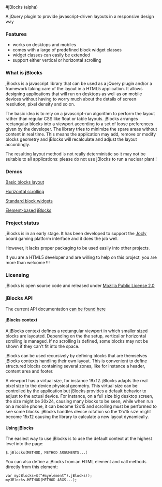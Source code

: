 #jBlocks (alpha)

A jQuery plugin to provide javascript-driven layouts in a responsive design way

### Features

* works on desktops and mobiles
* comes with a large of predefined block widget classes
* widget classes can easily be extended
* support either vertical or horizontal scrolling

### What is jBlocks

jBlocks is a javascript library that can be used as a jQuery plugin and/or a framework taking care of the layout in a HTML5 application. 
It allows designing applications that will run on desktops as well as on mobile devices without having to worry much about the details of screen resolution, pixel density and so on.

The basic idea is to rely on a javascript-run algorithm to perform the layout rather than regular CSS like float or table layouts. jBlocks arranges rectangular blocks into a viewport according to a set of loose preferences given by the developer. The library tries to minimize the spare areas without content in real time. This means the application may add, remove or modify blocks geometry and jBlocks will recalculate and adjust the layout accordingly.

The resulting layout method is not really deterministic so it may not be suitable to all applications: please do not use jBlocks to run a nuclear plant !

### Demos

[Basic blocks layout](http://mig-.github.com/jBlocks/demo/demo1.html)

[Horizontal scrolling](http://mig-.github.com/jBlocks/demo/demo2.html)

[Standard block widgets](http://mig-.github.com/jBlocks/demo/demo3.html)

[Element-based jBlocks](http://mig-.github.com/jBlocks/demo/demo4.html)

### Project status

jBlocks is in an early stage. It has been developed to support the [Jocly](http://www.jocly.com/jocly/hub) board gaming platform interface and it does the job well.

However, it lacks proper packaging to be used easily into other projects.

If you are a HTML5 developer and are willing to help on this project, you are more than welcome !!!

### Licensing

jBlocks is open source code and released under [Mozilla Public License 2.0](http://www.mozilla.org/MPL/2.0/)

### jBlocks API

The current API documentation [can be found here](http://mig-.github.com/jBlocks/doc/index.html)

#### jBlocks context

A jBlocks context defines a rectangular viewport in which smaller sized blocks are layouted. Depending on the the setup, vertical or horizontal scrolling is managed. If no scrolling is defined, some blocks may not be shown if they can&#039;t fit into the space.

jBlocks can be used recursively by defining blocks that are themselves jBlocks contexts handling their own layout. This is convenient to define structured blocks containing several zones, like for instance a header, content area and footer.

A viewport has a virtual size, for instance 18x12. jBlocks adapts the real pixel size to the device physical geometry. This virtual size can be controlled by the application but jBlocks provides a default behavior to adjust to the actual device. For instance, on a full size big desktop screen, the size might be 30x24, causing many blocks to be seen, while when run on a mobile phone, it can become 12x15 and scrolling must be performed to see some blocks. jBlocks handles device rotation so the 12x15 size might become 15x12 causing the library to calculate a new layout dynamically.

#### Using jBlocks

The easiest way to use jBlocks is to use the default context at the highest level into the page:

    $.jBlocks(METHOD, METHOD ARGUMENTS...)

You can also define a jBlocks from an HTML element and call methods directly from this element:

    var myJBlocks=$(“#myelement”).jBlocks();
    myJBlocks.METHOD(METHOD ARGS...);


